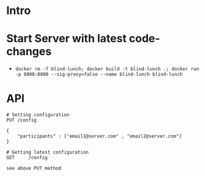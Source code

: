 # Intro

# Start Server with latest code-changes

- `docker rm -f blind-lunch; docker build -t blind-lunch .; docker run -p 8000:8000 --sig-proxy=false --name blind-lunch blind-lunch`

# API

```
# Setting configuration
PUT	/config

{
	"participants" : ["email1@server.com" , "email2@server.com"]
}

# Getting latest configuration
GET 	/config

see above PUT method 
```




